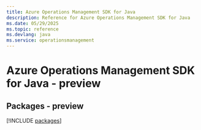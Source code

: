 ```yaml
---
title: Azure Operations Management SDK for Java
description: Reference for Azure Operations Management SDK for Java
ms.date: 05/29/2025
ms.topic: reference
ms.devlang: java
ms.service: operationsmanagement
---
```

# Azure Operations Management SDK for Java - preview
## Packages - preview
[!INCLUDE [packages](operations-management-index.md)]